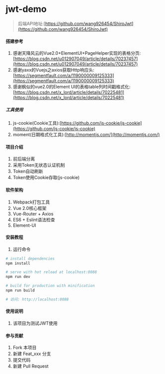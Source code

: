 # jwt-demo

> 后端API地址:[https://github.com/wang926454/ShiroJwt](https://github.com/wang926454/ShiroJwt)

#### 搭建参考

1. 感谢天降风云的Vue2.0+ElementUI+PageHelper实现的表格分页:[https://blog.csdn.net/u012907049/article/details/70237457](https://blog.csdn.net/u012907049/article/details/70237457)
2. 感谢yaxx的Vuejs之axios获取Http响应头:[https://segmentfault.com/a/1190000009125333](https://segmentfault.com/a/1190000009125333)
3. 感谢枫似的vue2.0的Element UI的表格table列时间戳格式化:[https://blog.csdn.net/x_lord/article/details/70225481](https://blog.csdn.net/x_lord/article/details/70225481)

##### 工具使用

1. js-cookie(Cookie工具):[https://github.com/js-cookie/js-cookie](https://github.com/js-cookie/js-cookie)
2. moment(日期格式化工具):[http://momentjs.com/](http://momentjs.com/)

#### 项目介绍

1. 前后端分离
2. 采用Token无状态认证机制
3. Token自动刷新
4. Token使用Cookie存取(js-cookie)

#### 软件架构

1. Webpack打包工具
2. Vue 2.0核心框架
3. Vue-Router + Axios
4. ES6 + Eslint语法检查
5. Element-UI

#### 安装教程

1. 运行命令
``` bash
# install dependencies
npm install

# serve with hot reload at localhost:8088
npm run dev

# build for production with minification
npm run build

# 访问: http://localhost:8088
```

#### 使用说明

1. 该项目为测试JWT使用

#### 参与贡献

1. Fork 本项目
2. 新建 Feat_xxx 分支
3. 提交代码
4. 新建 Pull Request